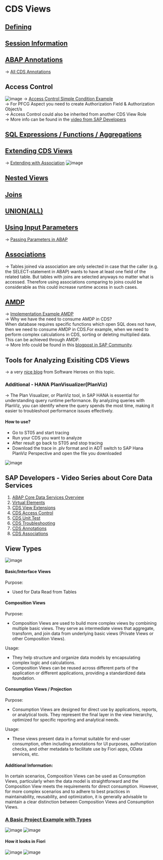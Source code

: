 # CDS Views

## [Defining](https://github.com/alikapllan/cds_views/blob/main/src/zahk_cds_entity01.ddls.asddls#L1-L16)


## [Session Information](https://github.com/alikapllan/cds_views/blob/main/src/zahk_cds03.ddls.asddls#L25-L26)


## [ABAP Annotations](https://github.com/alikapllan/cds_views/blob/main/src/zahk_cds_entity02.ddls.asddls#L1-L26)
-> [All CDS Annotations](https://help.sap.com/doc/abapdocu_750_index_htm/7.50/en-US/abencds_annotations_sap.htm)
## Access Control 
![image](https://github.com/alikapllan/cds_views/assets/46874082/f63769c5-a07e-4ed9-aca3-450bd67583cf)
-> [Access Control Simple Condition Example](https://github.com/alikapllan/cds_views/blob/main/src/zahk_cds_entity02.dcls.asdcls#L1-L11)  
-> For PFCG Aspect you need to create Authorization Field & Authorization Object/s  
-> Access Control could also be inherited from another CDS View Role  
-> More info can be found in the [video from SAP Developers](https://www.youtube.com/watch?v=uxgs4FigmuQ&ab_channel=SAPDevelopers)

## [SQL Expressions / Functions / Aggregations](https://github.com/alikapllan/cds_views/blob/main/src/zahk_cds_entity03.ddls.asddls#L13-L61)

## [Extending CDS Views](https://github.com/alikapllan/cds_views/blob/main/src/zahk_cds_entity02_extend.ddls.asddls#L1-L6)  
-> [Extending with Association](https://github.com/alikapllan/cds_views/blob/main/src/zahk_cds_entity02_extend_assoc.ddls.asddls#L1-L6)
![image](https://github.com/alikapllan/cds_views/assets/46874082/2059ffec-b0dd-4fb0-9f27-34f06c4691c4)

## [Nested Views](https://github.com/alikapllan/cds_views/blob/main/src/zahk_cds_entity02_nested.ddls.asddls#L4-L20)

## [Joins](https://github.com/alikapllan/cds_views/blob/main/src/zahk_cds_entity02_join.ddls.asddls#L4-L19)

## [UNION(ALL)](https://github.com/alikapllan/cds_views/blob/main/src/zahk_cds_entity02_union.ddls.asddls#L10-L37)

## [Using Input Parameters](https://github.com/alikapllan/cds_views/blob/main/src/zahk_cds_entity02_input_param.ddls.asddls#L10-L25)
-> [Passing Parameters in ABAP](https://github.com/alikapllan/cds_views/blob/main/src/zcl_cds_entity_test.clas.abap#L29-L33)

## [Associations](https://github.com/alikapllan/cds_views/blob/main/src/zahk_cds_entity02_association.ddls.asddls#L10-L44)
-> Tables joined via association are only selected in case that the caller (e.g. the SELECT-statement in ABAP) wants to have at least one field of the related table. But tables with joins are selected anyways no matter what is accessed.
Therefore using associations comparing to joins could be considerable as this could increase runtime access in such cases.

## [AMDP](https://github.com/alikapllan/cds_views/blob/main/src/zahk_amdp/zahk_cds_amdp_03.ddls.asddls#L1-L12)
-> [Implementation Example AMDP](https://github.com/alikapllan/cds_views/blob/main/src/zahk_amdp/zcl_demo_amdp_03_cds.clas.abap#L1-L40)  
-> Why we have the need to consume AMDP in CDS?  
When database requires specific functions which open SQL does not have, then we need to consume AMDP in CDS.For example, when we need to perform complex calculations in CDS, sorting or deleting multiplied data. This can be achieved through AMDP.  
-> More Info could be found in this [blogpost in SAP Community](https://community.sap.com/t5/application-development-blog-posts/using-amdp-in-cds-and-some-useful-functions/ba-p/13575039).

## Tools for Analyzing Exisiting CDS Views
-> a very [nice blog](https://software-heroes.com/en/blog/abap-tools-work-with-eclipse-cds-analysis) from Software Heroes on this topic.  
### Additional - HANA PlanVisualizer(PlanViz)
-> The Plan Visualizer, or PlanViz tool, in SAP HANA is essential for understanding query runtime performance. By analyzing queries with PlanViz, you can identify where the query spends the most time, making it easier to troubleshoot performance issues effectively.  
#### How to use? 
* Go to ST05 and start tracing  
* Run your CDS you want to analyze  
* After result go back to ST05 and stop tracing  
* Download the trace in .plv format and in ADT switch to SAP Hana PlanViz Perspective and open the file you downloaded

  
![image](https://github.com/alikapllan/cds_views/assets/46874082/99b74e6b-e6e1-4f7d-8b35-0a111bf6cc28)

## SAP Developers - Video Series about Core Data Services
1. [ABAP Core Data Services Overview](https://www.youtube.com/watch?v=lvorIY4Xyio)
2. [Virtual Elements](https://www.youtube.com/watch?v=TqD-H03znVo)
3. [CDS View Extensions](https://www.youtube.com/watch?v=IPEotH-6ekI)
4. [CDS Access Control](https://www.youtube.com/watch?v=uxgs4FigmuQ&t=1s)
5. [CDS Unit Test](https://www.youtube.com/watch?v=ezQ0vbhV8QY&t=3s)
6. [CDS Troubleshooting](https://www.youtube.com/watch?v=q7Yhj6BnWJo)
7. [CDS Annotations](https://www.youtube.com/watch?v=GXFHjq5L8M8)
8. [CDS Associations](https://www.youtube.com/watch?v=fhmx51FIysE)

## View Types 
![image](https://github.com/alikapllan/cds_views/assets/46874082/3b37b4a2-a1ec-45ea-a084-8ae4c7483931) 
#### Basic/Interface Views
Purpose: 
* Used for Data Read from Tables
  
#### Composition Views
Purpose: 
* Composition Views are used to build more complex views by combining multiple basic views. They serve as intermediate views that aggregate, transform, and join data from underlying basic views (Private Views or other Composition Views).

Usage:
* They help structure and organize data models by encapsulating complex logic and calculations.
* Composition Views can be reused across different parts of the application or different applications, providing a standardized data foundation.  
  
#### Consumption Views / Projection
Purpose:
* Consumption Views are designed for direct use by applications, reports, or analytical tools. They represent the final layer in the view hierarchy, optimized for specific reporting and analytical needs.

Usage:
* These views present data in a format suitable for end-user consumption, often including annotations for UI purposes, authorization checks, and other metadata to facilitate use by Fiori apps, OData services, etc.
  
#### Additional Information:
In certain scenarios, Composition Views can be used as Consumption Views, particularly when the data model is straightforward and the Composition View meets the requirements for direct consumption. However, for more complex scenarios and to adhere to best practices in maintainability, reusability, and optimization, it is generally advisable to maintain a clear distinction between Composition Views and Consumption Views.

### [A Basic Project Example with Types](https://github.com/alikapllan/cds_views/tree/main/src/zahk_rap_managed_01) 
![image](https://github.com/user-attachments/assets/8261c47c-77f8-40ac-ac02-a082954ef47c)
![image](https://github.com/user-attachments/assets/486ace4e-a63b-4267-b8d9-a2f379573319)


#### How it looks in Fiori 
![image](https://github.com/user-attachments/assets/5bd34623-efa3-4a7e-a142-abde89b3cfa5)
![image](https://github.com/user-attachments/assets/7c95b622-ca8f-45f6-8541-73f8d70cc4ad)

